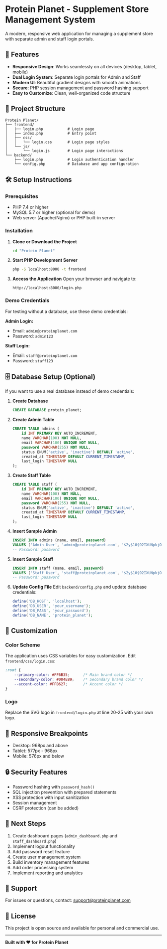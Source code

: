 # Protein Planet - Supplement Store Management System

A modern, responsive web application for managing a supplement store with separate admin and staff login portals.

## 🚀 Features

- **Responsive Design**: Works seamlessly on all devices (desktop, tablet, mobile)
- **Dual Login System**: Separate login portals for Admin and Staff
- **Modern UI**: Beautiful gradient designs with smooth animations
- **Secure**: PHP session management and password hashing support
- **Easy to Customize**: Clean, well-organized code structure

## 📁 Project Structure

```
Protein Planet/
├── frontend/
│   ├── login.php           # Login page
│   ├── index.php           # Entry point
│   ├── css/
│   │   └── login.css       # Login page styles
│   └── js/
│       └── login.js        # Login page interactions
└── backend/
    ├── login.php           # Login authentication handler
    └── config.php          # Database and app configuration
```

## 🛠️ Setup Instructions

### Prerequisites
- PHP 7.4 or higher
- MySQL 5.7 or higher (optional for demo)
- Web server (Apache/Nginx) or PHP built-in server

### Installation

1. **Clone or Download the Project**
   ```bash
   cd "Protein Planet"
   ```

2. **Start PHP Development Server**
   ```bash
   php -S localhost:8000 -t frontend
   ```

3. **Access the Application**
   Open your browser and navigate to:
   ```
   http://localhost:8000/login.php
   ```

### Demo Credentials

For testing without a database, use these demo credentials:

**Admin Login:**
- Email: `admin@proteinplanet.com`
- Password: `admin123`

**Staff Login:**
- Email: `staff@proteinplanet.com`
- Password: `staff123`

## 🗄️ Database Setup (Optional)

If you want to use a real database instead of demo credentials:

1. **Create Database**
   ```sql
   CREATE DATABASE protein_planet;
   ```

2. **Create Admin Table**
   ```sql
   CREATE TABLE admins (
       id INT PRIMARY KEY AUTO_INCREMENT,
       name VARCHAR(100) NOT NULL,
       email VARCHAR(100) UNIQUE NOT NULL,
       password VARCHAR(255) NOT NULL,
       status ENUM('active', 'inactive') DEFAULT 'active',
       created_at TIMESTAMP DEFAULT CURRENT_TIMESTAMP,
       last_login TIMESTAMP NULL
   );
   ```

3. **Create Staff Table**
   ```sql
   CREATE TABLE staff (
       id INT PRIMARY KEY AUTO_INCREMENT,
       name VARCHAR(100) NOT NULL,
       email VARCHAR(100) UNIQUE NOT NULL,
       password VARCHAR(255) NOT NULL,
       status ENUM('active', 'inactive') DEFAULT 'active',
       created_at TIMESTAMP DEFAULT CURRENT_TIMESTAMP,
       last_login TIMESTAMP NULL
   );
   ```

4. **Insert Sample Admin**
   ```sql
   INSERT INTO admins (name, email, password) 
   VALUES ('Admin User', 'admin@proteinplanet.com', '$2y$10$92IXUNpkjO0rOQ5byMi.Ye4oKoEa3Ro9llC/.og/at2.uheWG/igi');
   -- Password: password
   ```

5. **Insert Sample Staff**
   ```sql
   INSERT INTO staff (name, email, password) 
   VALUES ('Staff User', 'staff@proteinplanet.com', '$2y$10$92IXUNpkjO0rOQ5byMi.Ye4oKoEa3Ro9llC/.og/at2.uheWG/igi');
   -- Password: password
   ```

6. **Update Config File**
   Edit `backend/config.php` and update database credentials:
   ```php
   define('DB_HOST', 'localhost');
   define('DB_USER', 'your_username');
   define('DB_PASS', 'your_password');
   define('DB_NAME', 'protein_planet');
   ```

## 🎨 Customization

### Color Scheme
The application uses CSS variables for easy customization. Edit `frontend/css/login.css`:

```css
:root {
    --primary-color: #FF6B35;      /* Main brand color */
    --secondary-color: #004E89;    /* Secondary brand color */
    --accent-color: #FFB627;       /* Accent color */
}
```

### Logo
Replace the SVG logo in `frontend/login.php` at line 20-25 with your own logo.

## 📱 Responsive Breakpoints

- Desktop: 968px and above
- Tablet: 577px - 968px
- Mobile: 576px and below

## 🔒 Security Features

- Password hashing with `password_hash()`
- SQL injection prevention with prepared statements
- XSS protection with input sanitization
- Session management
- CSRF protection (can be added)

## 📝 Next Steps

1. Create dashboard pages (`admin_dashboard.php` and `staff_dashboard.php`)
2. Implement logout functionality
3. Add password reset feature
4. Create user management system
5. Build inventory management features
6. Add order processing system
7. Implement reporting and analytics

## 🤝 Support

For issues or questions, contact: support@proteinplanet.com

## 📄 License

This project is open source and available for personal and commercial use.

---

**Built with ❤️ for Protein Planet**


